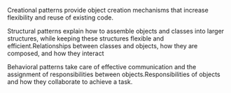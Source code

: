 Creational patterns provide object creation mechanisms that increase flexibility and reuse of existing code.

Structural patterns explain how to assemble objects and classes into larger structures, while keeping these structures flexible and efficient.Relationships between classes and objects, how they are composed, and how they interact

Behavioral patterns take care of effective communication and the assignment of responsibilities between objects.Responsibilities of objects and how they collaborate to achieve a task. 
